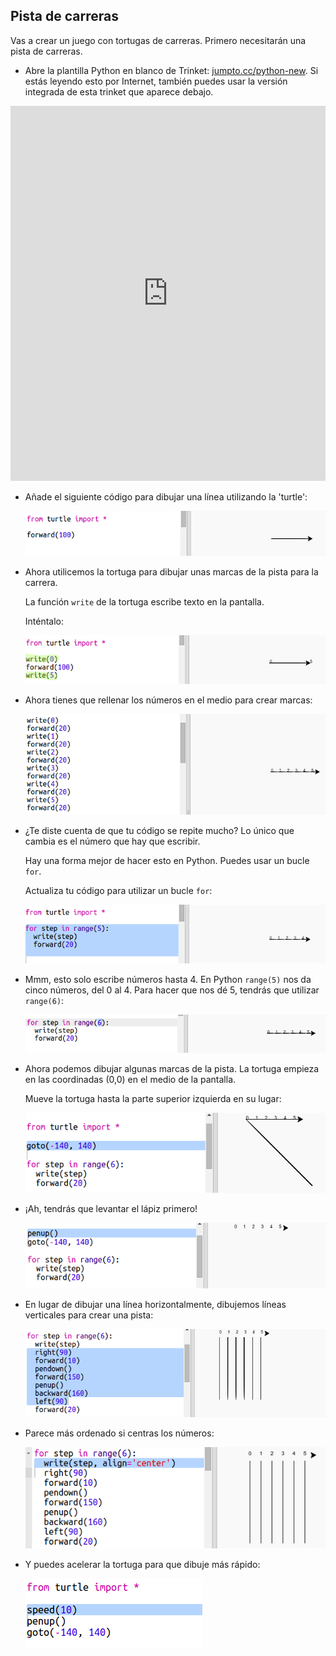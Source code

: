## Pista de carreras

Vas a crear un juego con tortugas de carreras. Primero necesitarán una pista de carreras.

+ Abre la plantilla Python en blanco de Trinket: <a href="http://jumpto.cc/python-new" target="_blank">jumpto.cc/python-new</a>. Si estás leyendo esto por Internet, también puedes usar la versión integrada de esta trinket que aparece debajo.

<div class="trinket">
<iframe src="https://trinket.io/embed/python/33e5c3b81b?start=result" width="100%" height="600" frameborder="0" marginwidth="0" marginheight="0" allowfullscreen></iframe>
</div>

+ Añade el siguiente código para dibujar una línea utilizando la 'turtle':

  ![screenshot](images/race-forward.png)

+ Ahora utilicemos la tortuga para dibujar unas marcas de la pista para la carrera.

  La función `write` de la tortuga escribe texto en la pantalla.

  Inténtalo:

  ![screenshot](images/race-markings1.png)

+ Ahora tienes que rellenar los números en el medio para crear marcas:

  ![screenshot](images/race-markings2.png)

+ ¿Te diste cuenta de que tu código se repite mucho? Lo único que cambia es el número que hay que escribir.

  Hay una forma mejor de hacer esto en Python. Puedes usar un bucle `for`.

  Actualiza tu código para utilizar un bucle `for`:

  ![screenshot](images/race-for.png)

+ Mmm, esto solo escribe números hasta 4. En Python `range(5)` nos da cinco números, del 0 al 4. Para hacer que nos dé 5, tendrás que utilizar `range(6)`:

  ![screenshot](images/race-range.png)

+ Ahora podemos dibujar algunas marcas de la pista. La tortuga empieza en las coordinadas (0,0) en el medio de la pantalla.

  Mueve la tortuga hasta la parte superior izquierda en su lugar:

  ![screenshot](images/race-goto.png)

+ ¡Ah, tendrás que levantar el lápiz primero!

  ![screenshot](images/race-penup.png)

+ En lugar de dibujar una línea horizontalmente, dibujemos líneas verticales para crear una pista:

  ![screenshot](images/race-lines.png)

+ Parece más ordenado si centras los números:

  ![screenshot](images/race-center.png)

+ Y puedes acelerar la tortuga para que dibuje más rápido:

  ![screenshot](images/race-speed.png)
